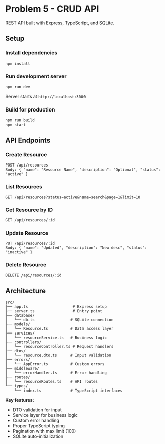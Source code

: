 # Problem 5 - CRUD API

REST API built with Express, TypeScript, and SQLite.

## Setup

### Install dependencies
```bash
npm install
```

### Run development server
```bash
npm run dev
```

Server starts at `http://localhost:3000`

### Build for production
```bash
npm run build
npm start
```

## API Endpoints

### Create Resource
```
POST /api/resources
Body: { "name": "Resource Name", "description": "Optional", "status": "active" }
```

### List Resources
```
GET /api/resources?status=active&name=search&page=1&limit=10
```

### Get Resource by ID
```
GET /api/resources/:id
```

### Update Resource
```
PUT /api/resources/:id
Body: { "name": "Updated", "description": "New desc", "status": "inactive" }
```

### Delete Resource
```
DELETE /api/resources/:id
```

## Architecture

```
src/
├── app.ts                    # Express setup
├── server.ts                 # Entry point
├── database/
│   └── db.ts                # SQLite connection
├── models/
│   └── Resource.ts          # Data access layer
├── services/
│   └── resourceService.ts   # Business logic
├── controllers/
│   └── resourceController.ts # Request handlers
├── dtos/
│   └── resource.dto.ts      # Input validation
├── errors/
│   └── AppError.ts          # Custom errors
├── middleware/
│   └── errorHandler.ts      # Error handling
├── routes/
│   └── resourceRoutes.ts    # API routes
└── types/
    └── index.ts             # TypeScript interfaces
```

**Key features:**
- DTO validation for input
- Service layer for business logic
- Custom error handling
- Proper TypeScript typing
- Pagination with max limit (100)
- SQLite auto-initialization

